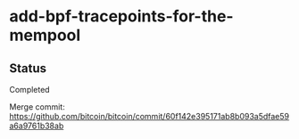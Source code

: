 # add-bpf-tracepoints-for-the-mempool

## Status

Completed

Merge commit: https://github.com/bitcoin/bitcoin/commit/60f142e395171ab8b093a5dfae59a6a9761b38ab
